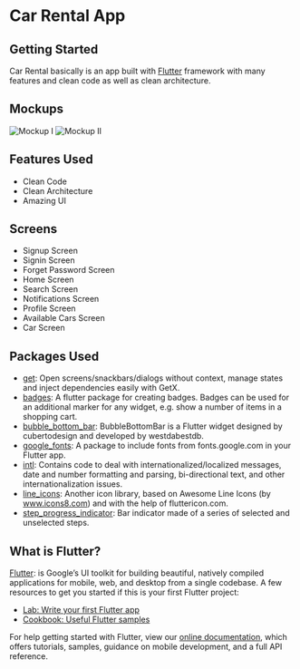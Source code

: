 # Car Rental App

## Getting Started
Car Rental basically is an app built with [Flutter](https://flutter.dev) framework with many features and clean code as well as clean architecture.

## Mockups
![Mockup I](https://user-images.githubusercontent.com/52855540/155205766-b629dc08-ca25-4492-b22b-482b444bf988.jpg)
![Mockup II](https://user-images.githubusercontent.com/52855540/155212149-6b2b1394-5d63-4152-a53e-1c96aa4d2b03.jpg)

## Features Used
- Clean Code
- Clean Architecture
- Amazing UI

## Screens
- Signup Screen
- Signin Screen
- Forget Password Screen
- Home Screen
- Search Screen
- Notifications Screen
- Profile Screen
- Available Cars Screen
- Car Screen

## Packages Used
- [get](https://pub.dev/packages/get): Open screens/snackbars/dialogs without context, manage states and inject dependencies easily with GetX.
- [badges](https://pub.dev/packages/badges): A flutter package for creating badges. Badges can be used for an additional marker for any widget, e.g. show a number of items in a shopping cart.
- [bubble_bottom_bar](https://pub.dev/packages/bubble_bottom_bar): BubbleBottomBar is a Flutter widget designed by cubertodesign and developed by westdabestdb.
- [google_fonts](https://pub.dev/packages/google_fonts): A package to include fonts from fonts.google.com in your Flutter app.
- [intl](https://pub.dev/packages/intl): Contains code to deal with internationalized/localized messages, date and number formatting and parsing, bi-directional text, and other internationalization issues.
- [line_icons](https://pub.dev/packages/line_icons): Another icon library, based on Awesome Line Icons (by www.icons8.com) and with the help of fluttericon.com.
- [step_progress_indicator](https://pub.dev/packages/step_progress_indicator): Bar indicator made of a series of selected and unselected steps.


## What is Flutter?
[Flutter](https://flutter.dev): is Google’s UI toolkit for building beautiful, natively compiled applications for mobile, web, and desktop from a single codebase.
A few resources to get you started if this is your first Flutter project:

- [Lab: Write your first Flutter app](https://flutter.dev/docs/get-started/codelab)
- [Cookbook: Useful Flutter samples](https://flutter.dev/docs/cookbook)

For help getting started with Flutter, view our
[online documentation](https://flutter.dev/docs), which offers tutorials,
samples, guidance on mobile development, and a full API reference.
